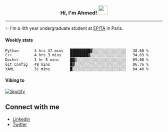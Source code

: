 <!-- Heading -->
<h3 align="center"> Hi, I'm Ahmed! <img src = "https://raw.githubusercontent.com/MartinHeinz/MartinHeinz/master/wave.gif" width = 30px></h3>

<!-- About section -->
---
✨ I'm a 4th year undergraduate student at <a href="https://www.epita.fr/en/">EPITA</a> in Paris.

<h4 align ="left"> Weekly stats </h4>

<!--START_SECTION:waka-->

```txt
Python       4 hrs 37 mins   █████████▓░░░░░░░░░░░░░░░   38.68 %
C++          4 hrs 3 mins    ████████▓░░░░░░░░░░░░░░░░   34.03 %
Docker       1 hr 5 mins     ██▒░░░░░░░░░░░░░░░░░░░░░░   09.08 %
Git Config   48 mins         █▓░░░░░░░░░░░░░░░░░░░░░░░   06.76 %
YAML         31 mins         █░░░░░░░░░░░░░░░░░░░░░░░░   04.40 %
```

<!--END_SECTION:waka-->

<h4 align ="left">Vibing to</h4>

[![Spotify](https://novatorem-ten-lyart.vercel.app/api/spotify)](https://open.spotify.com/user/31knevkvll66tzc3gqtoi6ngjbre)

<!-- Connect section -->

## Connect with me
  * <a href="https://www.linkedin.com/in/ahmed-hassayoune">Linkedin</a>
  * <a href="https://twitter.com/Ahmedhassaaa">Twitter</a>

<!-- Connect section: END -->
